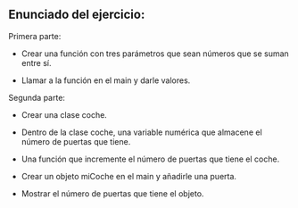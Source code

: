 ## Enunciado del ejercicio:

Primera parte:

- Crear una función con tres parámetros que sean números que se suman entre sí.

- Llamar a la función en el main y darle valores.

Segunda parte:

- Crear una clase coche.

- Dentro de la clase coche, una variable numérica que almacene el número de puertas que tiene.

- Una función que incremente el número de puertas que tiene el coche.

- Crear un objeto miCoche en el main y añadirle una puerta.

- Mostrar el número de puertas que tiene el objeto.
